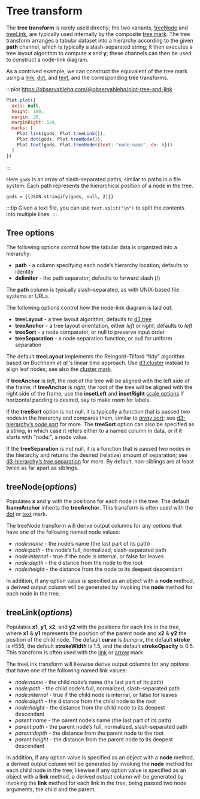 <script setup>

import * as Plot from "@observablehq/plot";
import * as d3 from "d3";

const gods = [
  "Chaos/Gaia/Mountains",
  "Chaos/Gaia/Pontus",
  "Chaos/Gaia/Uranus",
  "Chaos/Eros",
  "Chaos/Erebus",
  "Chaos/Tartarus"
];

function indent() {
  return (root) => {
    root.eachBefore((node, i) => {
      node.y = node.depth;
      node.x = i;
    });
  };
}

</script>

# Tree transform

The **tree transform** is rarely used directly; the two variants, [treeNode](#treenode-options) and [treeLink](#treelink-options), are typically used internally by the composite [tree mark](../marks/tree.md). The tree transform arranges a tabular dataset into a hierarchy according to the given **path** channel, which is typically a slash-separated string; it then executes a tree layout algorithm to compute **x** and **y**; these channels can then be used to construct a node-link diagram.

As a contrived example, we can construct the equivalent of the tree mark using a [link](../marks/link.md), [dot](../marks/dot.md), and [text](../marks/text.md), and the corresponding tree transforms.

:::plot https://observablehq.com/@observablehq/plot-tree-and-link
```js
Plot.plot({
  axis: null,
  height: 100,
  margin: 20,
  marginRight: 120,
  marks: [
    Plot.link(gods, Plot.treeLink()),
    Plot.dot(gods, Plot.treeNode()),
    Plot.text(gods, Plot.treeNode({text: "node:name", dx: 6}))
  ]
})
```
:::

Here `gods` is an array of slash-separated paths, similar to paths in a file system. Each path represents the hierarchical position of a node in the tree.

```js-vue
gods = {{JSON.stringify(gods, null, 2)}}
```

:::tip
Given a text file, you can use `text.split("\n")` to split the contents into multiple lines.
:::

## Tree options

The following options control how the tabular data is organized into a hierarchy:

* **path** - a column specifying each node’s hierarchy location; defaults to identity
* **delimiter** - the path separator; defaults to forward slash (/)

The **path** column is typically slash-separated, as with UNIX-based file systems or URLs.

The following options control how the node-link diagram is laid out:

* **treeLayout** - a tree layout algorithm; defaults to [d3.tree](https://d3js.org/d3-hierarchy/tree)
* **treeAnchor** - a tree layout orientation, either *left* or *right*; defaults to *left*
* **treeSort** - a node comparator, or null to preserve input order
* **treeSeparation** - a node separation function, or null for uniform separation

The default **treeLayout** implements the Reingold–Tilford “tidy” algorithm based on Buchheim _et al._’s linear time approach. Use [d3.cluster](https://d3js.org/d3-hierarchy/cluster) instead to align leaf nodes; see also the [cluster mark](../marks/tree.md#cluster-data-options).

If **treeAnchor** is *left*, the root of the tree will be aligned with the left side of the frame; if **treeAnchor** is *right*, the root of the tree will be aligned with the right side of the frame; use the **insetLeft** and **insetRight** [scale options](../features/scales.md) if horizontal padding is desired, say to make room for labels.

If the **treeSort** option is not null, it is typically a function that is passed two nodes in the hierarchy and compares them, similar to [_array_.sort](https://developer.mozilla.org/en-US/docs/Web/JavaScript/Reference/Global_Objects/Array/sort); see [d3-hierarchy’s _node_.sort](https://d3js.org/d3-hierarchy/hierarchy#node_sort) for more. The **treeSort** option can also be specified as a string, in which case it refers either to a named column in data, or if it starts with “node:”, a node value.

If the **treeSeparation** is not null, it is a function that is passed two nodes in the hierarchy and returns the desired (relative) amount of separation; see [d3-hierarchy’s _tree_.separation](https://d3js.org/d3-hierarchy/tree#tree_separation) for more. By default, non-siblings are at least twice as far apart as siblings.

## treeNode(*options*)

Populates **x** and **y** with the positions for each node in the tree. The default **frameAnchor** inherits the **treeAnchor**. This transform is often used with the [dot](../marks/dot.md) or [text](../marks/text.md) mark.

The treeNode transform will derive output columns for any *options* that have one of the following named node values:

* *node:name* - the node’s name (the last part of its path)
* *node:path* - the node’s full, normalized, slash-separated path
* *node:internal* - true if the node is internal, or false for leaves
* *node:depth* - the distance from the node to the root
* *node:height* - the distance from the node to its deepest descendant

In addition, if any option value is specified as an object with a **node** method, a derived output column will be generated by invoking the **node** method for each node in the tree.

## treeLink(*options*)

Populates **x1**, **y1**, **x2**, and **y2** with the positions for each link in the tree, where **x1** & **y1** represents the position of the parent node and **x2** & **y2** the position of the child node. The default **curve** is *bump-x*, the default **stroke** is #555, the default **strokeWidth** is 1.5, and the default **strokeOpacity** is 0.5. This transform is often used with the [link](../marks/link.md) or [arrow](../marks/arrow.md) mark.

The treeLink transform will likewise derive output columns for any *options* that have one of the following named link values:

* *node:name* - the child node’s name (the last part of its path)
* *node:path* - the child node’s full, normalized, slash-separated path
* *node:internal* - true if the child node is internal, or false for leaves
* *node:depth* - the distance from the child node to the root
* *node:height* - the distance from the child node to its deepest descendant
* *parent:name* - the parent node’s name (the last part of its path)
* *parent:path* - the parent node’s full, normalized, slash-separated path
* *parent:depth* - the distance from the parent node to the root
* *parent:height* - the distance from the parent node to its deepest descendant

In addition, if any option value is specified as an object with a **node** method, a derived output column will be generated by invoking the **node** method for each child node in the tree; likewise if any option value is specified as an object with a **link** method, a derived output column will be generated by invoking the **link** method for each link in the tree, being passed two node arguments, the child and the parent.
